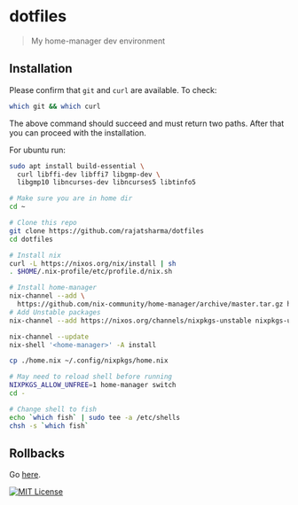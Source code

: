 # dotfiles

> My home-manager dev environment

## Installation

Please confirm that `git` and `curl` are available. To check:

```sh
which git && which curl
```

The above command should succeed and must return two paths. After that you can proceed with the installation.

For ubuntu run:

```sh
sudo apt install build-essential \ 
  curl libffi-dev libffi7 libgmp-dev \
  libgmp10 libncurses-dev libncurses5 libtinfo5
```

```sh
# Make sure you are in home dir
cd ~

# Clone this repo
git clone https://github.com/rajatsharma/dotfiles
cd dotfiles

# Install nix
curl -L https://nixos.org/nix/install | sh
. $HOME/.nix-profile/etc/profile.d/nix.sh

# Install home-manager
nix-channel --add \
  https://github.com/nix-community/home-manager/archive/master.tar.gz home-manager
# Add Unstable packages
nix-channel --add https://nixos.org/channels/nixpkgs-unstable nixpkgs-unstable

nix-channel --update
nix-shell '<home-manager>' -A install

cp ./home.nix ~/.config/nixpkgs/home.nix

# May need to reload shell before running
NIXPKGS_ALLOW_UNFREE=1 home-manager switch
cd -

# Change shell to fish
echo `which fish` | sudo tee -a /etc/shells
chsh -s `which fish`
```

## Rollbacks

Go [here](https://github.com/nix-community/home-manager#rollbacks).

[![MIT License](https://img.shields.io/badge/license-MIT-black.svg?style=flat-square)](/LICENSE)
